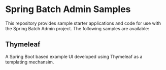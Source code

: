 # Spring Batch Admin Samples

This repository provides sample starter applications and code for use with the Spring Batch Admin project. The following samples are available:

## Thymeleaf
A Spring Boot based example UI developed using Thymeleaf as a templating mechansim.